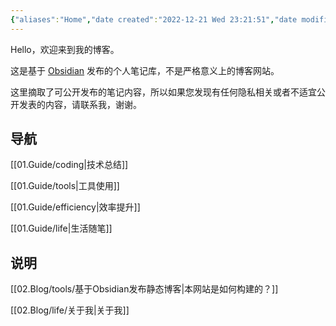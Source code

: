 ```yaml
---
{"aliases":"Home","date created":"2022-12-21 Wed 23:21:51","date modified":"2023-01-02 Mon 17:05:58","dg-home":true,"dg-publish":true,"permalink":"/home/","tags":"gardenEntry","dgPassFrontmatter":true}
---
```



Hello，欢迎来到我的博客。

这是基于 [Obsidian](https://obsidian.md) 发布的个人笔记库，不是严格意义上的博客网站。

这里摘取了可公开发布的笔记内容，所以如果您发现有任何隐私相关或者不适宜公开发表的内容，请联系我，谢谢。

## 导航

[[01.Guide/coding\|技术总结]]

[[01.Guide/tools\|工具使用]]

[[01.Guide/efficiency\|效率提升]]

[[01.Guide/life\|生活随笔]]

## 说明

[[02.Blog/tools/基于Obsidian发布静态博客\|本网站是如何构建的？]]

[[02.Blog/life/关于我\|关于我]]
